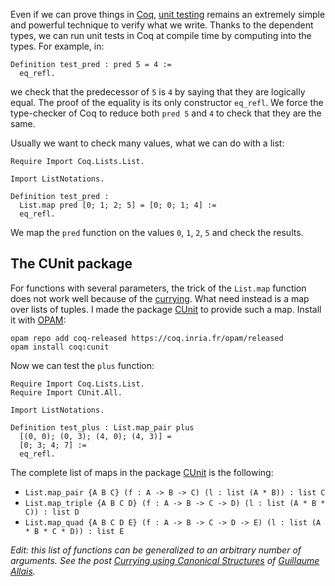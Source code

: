 Even if we can prove things in [Coq](http://coq.inria.fr/), [unit testing](https://en.wikipedia.org/wiki/Unit_testing) remains an extremely simple and powerful technique to verify what we write. Thanks to the dependent types, we can run unit tests in Coq at compile time by computing into the types. For example, in:

    Definition test_pred : pred 5 = 4 :=
      eq_refl.

we check that the predecessor of `5` is `4` by saying that they are logically equal. The proof of the equality is its only constructor `eq_refl`. We force the type-checker of Coq to reduce both `pred 5` and `4` to check that they are the same.

Usually we want to check many values, what we can do with a list:

    Require Import Coq.Lists.List.

    Import ListNotations.

    Definition test_pred :
      List.map pred [0; 1; 2; 5] = [0; 0; 1; 4] :=
      eq_refl.

We map the `pred` function on the values `0`, `1`, `2`, `5` and check the results.

## The CUnit package
For functions with several parameters, the trick of the `List.map` function does not work well because of the [currying](https://en.wikipedia.org/wiki/Currying). What need instead is a map over lists of tuples. I made the package [CUnit](https://github.com/clarus/coq-cunit) to provide such a map. Install it with [OPAM](use-opam-for-coq.html):

    opam repo add coq-released https://coq.inria.fr/opam/released
    opam install coq:cunit

Now we can test the `plus` function:

    Require Import Coq.Lists.List.
    Require Import CUnit.All.

    Import ListNotations.

    Definition test_plus : List.map_pair plus
      [(0, 0); (0, 3); (4, 0); (4, 3)] =
      [0; 3; 4; 7] :=
      eq_refl.

The complete list of maps in the package [CUnit](https://github.com/clarus/coq-cunit) is the following:

* `List.map_pair {A B C} (f : A -> B -> C) (l : list (A * B)) : list C`
* `List.map_triple {A B C D} (f : A -> B -> C -> D) (l : list (A * B * C)) : list D`
* `List.map_quad {A B C D E} (f : A -> B -> C -> D -> E) (l : list (A * B * C * D)) : list E`

*Edit: this list of functions can be generalized to an arbitrary number of arguments. See the post [Currying using Canonical Structures](http://gallais.github.io/blog/canonical-structures-currying.html) of [Guillaume Allais](http://gallais.github.io/).*
